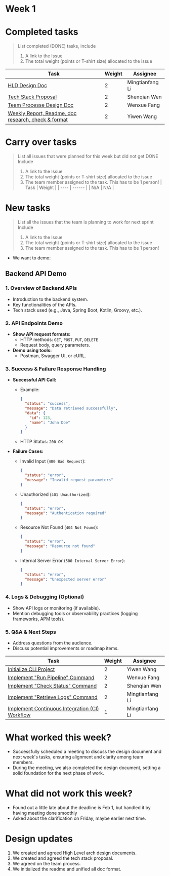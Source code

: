 
# Week 1

# Completed tasks

> List completed (DONE) tasks, include
> 1. A link to the Issue
> 2. The total weight (points or T-shirt size) allocated to the issue

| Task | Weight | Assignee |
| ---- | ------ | -------- |
|  [HLD Design Doc](https://github.com/CS6510-SEA-SP25/t1-cicd/issues/2)  |  2      |      Mingtianfang Li    |
|  [Tech Stack Proposal](https://github.com/CS6510-SEA-SP25/t1-cicd/issues/3)     |  2      |      Shenqian Wen    |
|  [Team Processe Design Doc](https://github.com/CS6510-SEA-SP25/t1-cicd/issues/4)     |  2      |      Wenxue Fang    |
|  [Weekly Report, Readme, doc research, check & format](https://github.com/CS6510-SEA-SP25/t1-cicd/issues/5)     |  2      |      Yiwen Wang    |



# Carry over tasks

> List all issues that were planned for this week but did not get DONE
> Include
> 1. A link to the Issue
> 2. The total weight (points or T-shirt size) allocated to the issue
> 3. The team member assigned to the task. This has to be 1 person!
| Task | Weight |
| ---- | ------ |
| N/A    |   N/A     |


# New tasks

> List all the issues that the team is planning to work for next sprint
> Include
> 1. A link to the Issue
> 2. The total weight (points or T-shirt size) allocated to the issue
> 3. The team member assigned to the task. This has to be 1 person!

- We want to demo:
## Backend API Demo

### 1. Overview of Backend APIs
- Introduction to the backend system.
- Key functionalities of the APIs.
- Tech stack used (e.g., Java, Spring Boot, Kotlin, Groovy, etc.).

### 2. API Endpoints Demo
- **Show API request formats:**
  - HTTP methods: `GET`, `POST`, `PUT`, `DELETE`
  - Request body, query parameters.
- **Demo using tools:**
  - Postman, Swagger UI, or cURL.

### 3. Success & Failure Response Handling
- **Successful API Call:**
  - Example:
    ```json
    {
      "status": "success",
      "message": "Data retrieved successfully",
      "data": {
        "id": 123,
        "name": "John Doe"
      }
    }
    ```
  - HTTP Status: `200 OK`

- **Failure Cases:**
  - Invalid Input (`400 Bad Request`):
    ```json
    {
      "status": "error",
      "message": "Invalid request parameters"
    }
    ```
  - Unauthorized (`401 Unauthorized`):
    ```json
    {
      "status": "error",
      "message": "Authentication required"
    }
    ```
  - Resource Not Found (`404 Not Found`):
    ```json
    {
      "status": "error",
      "message": "Resource not found"
    }
    ```
  - Internal Server Error (`500 Internal Server Error`):
    ```json
    {
      "status": "error",
      "message": "Unexpected server error"
    }
    ```

### 4. Logs & Debugging (Optional)
- Show API logs or monitoring (if available).
- Mention debugging tools or observability practices (logging frameworks, APM tools).

### 5. Q&A & Next Steps
- Address questions from the audience.
- Discuss potential improvements or roadmap items.


| Task | Weight | Assignee |
| ---- | ------ | -------- |
|   [Initialize CLI Project](https://github.com/CS6510-SEA-SP25/t1-cicd/issues/7)  |   2     |    Yiwen Wang      |
|   [Implement "Run Pipeline" Command](https://github.com/CS6510-SEA-SP25/t1-cicd/issues/8)  |   2     |     Wenxue Fang     |
|   [Implement "Check Status" Command](https://github.com/CS6510-SEA-SP25/t1-cicd/issues/9)  |   2     |    Shenqian Wen      |
|   [Implement "Retrieve Logs" Command](https://github.com/CS6510-SEA-SP25/t1-cicd/issues/10)  |   2     |    Mingtianfang Li      |
|   [ Implement Continuous Integration (CI) Workflow](https://github.com/CS6510-SEA-SP25/t1-cicd/issues/14)  |   1     |    Mingtianfang Li      |


# What worked this week?

- Successfully scheduled a meeting to discuss the design document and next week's tasks, ensuring alignment and clarity among team members. 
- During the meeting, we also completed the design document, setting a solid foundation for the next phase of work.

# What did not work this week?

- Found out a little late about the deadline is Feb 1, but handled it by having meeting done smoothly
- Asked about the clarification on Friday, maybe earlier next time. 

# Design updates

1. We created and agreed High Level arch design documents.
2. We created and agreed the tech stack proposal.
3. We agreed on the team process.
4. We initialized the readme and unified all doc format. 
